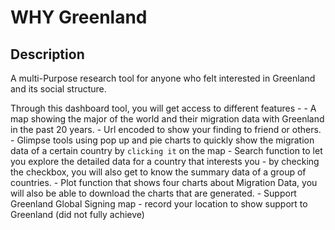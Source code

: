 # WHY Greenland
## Description

A multi-Purpose research tool for anyone who felt interested in Greenland and its social structure.

Through this dashboard tool, you will get access to different features - 
    - A map showing the major of the world and their migration data with Greenland in the past 20 years.
    - Url encoded to show your finding to friend or others.
    - Glimpse tools using pop up and pie charts to quickly show the migration data of a certain country by `clicking it` on the map
    - Search function to let you explore the detailed data for a country that interests you - by checking the checkbox, you will also get to know the summary data of a group of countries.
    - Plot function that shows four charts about Migration Data, you will also be able to download the charts that are generated.
    - Support Greenland Global Signing map - record your location to show support to Greenland (did not fully achieve)
​
​
